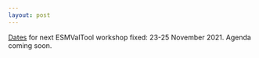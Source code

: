 ```yaml
---
layout: post
---
```


[Dates](https://github.com/ESMValGroup/ESMValTool/discussions/2311)
for next ESMValTool workshop fixed: 23-25 November 2021. Agenda coming soon.
